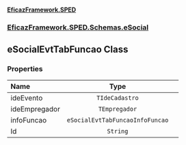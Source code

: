 #### [EficazFramework.SPED](EficazFrameworkSPED.md 'EficazFramework SPED')
### [EficazFramework.SPED.Schemas.eSocial](EficazFramework.SPED.Schemas.eSocial.md 'EficazFramework.SPED.Schemas.eSocial')

## eSocialEvtTabFuncao Class
### Properties

| Name | Type | |
| :--- | :---: | :--- |
| ideEvento | `TIdeCadastro` |  |
| ideEmpregador | `TEmpregador` |  |
| infoFuncao | `eSocialEvtTabFuncaoInfoFuncao` |  |
| Id | `String` |  |
